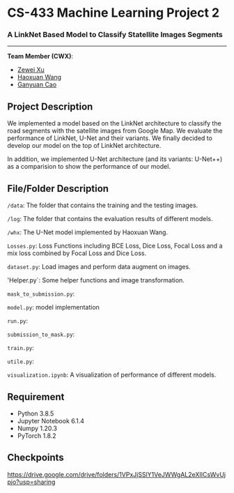 # CS-433 Machine Learning Project 2

### A LinkNet Based Model to Classify Statellite Images Segments

---

__Team Member (CWX)__: 
  * [Zewei Xu](mailto:zewei.xu@epfl.ch)
  * [Haoxuan Wang](mailto:haoxuan.wang@epfl.ch)
  * [Ganyuan Cao](mailto:ganyuan.cao@epfl.ch)

## Project Description
We implemented a model based on the LinkNet architecture to classify the road segments with the satellite images from Google Map. We evaluate the performance of LinkNet, U-Net and their variants. We finally decided to develop our model on the top of LinkNet architecture. 

In addition, we implemented U-Net architecture (and its variants: U-Net++) as a comparision to show the performance of our model. 


## File/Folder Description
`/data`: The folder that contains the training and the testing images.

`/log`: The folder that contains the evaluation results of different models.

`/whx`: The U-Net model implemented by Haoxuan Wang.

`Losses.py`: Loss Functions including BCE Loss, Dice Loss, Focal Loss and a mix loss combined by Focal Loss and Dice Loss.

`dataset.py`: Load images and perform data augment on images.

'Helper.py`: Some helper functions and image transformation.

`mask_to_submission.py`:

`model.py`: model implementation

`run.py`:

`submission_to_mask.py`:

`train.py`:

`utile.py`:

`visualization.ipynb`: A visualization of performance of different models. 

## Requirement
* Python 3.8.5
* Jupyter Notebook 6.1.4
* Numpy 1.20.3
* PyTorch 1.8.2


## Checkpoints
https://drive.google.com/drive/folders/1VPxJjSSlY1VeJWWgAL2eXIICsWvUjpjo?usp=sharing
